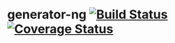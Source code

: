 generator-ng [![Build Status](https://travis-ci.org/bitsandco/generator-ng.svg)](https://travis-ci.org/bitsandco/generator-ng) [![Coverage Status](https://img.shields.io/coveralls/bitsandco/generator-ng.svg)](https://coveralls.io/r/bitsandco/generator-ng)
=============
